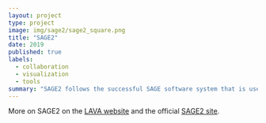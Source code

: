 ```yaml
---
layout: project
type: project
image: img/sage2/sage2_square.png
title: "SAGE2"
date: 2019
published: true
labels:
  - collaboration
  - visualization
  - tools
summary: "SAGE2 follows the successful SAGE software system that is used to drive ultra-high-resolution scalable display walls. The SAGE software enables its users (primarily researchers and engineers) to display, organize and manipulate large quantities of data in the form of visualizations to amplify collaborative sense-making. "
---
```


More on SAGE2 on the [LAVA website](https://www.lavaflow.info/post/sage-2-the-scalable-adaptative-graphics-environment) and the official [SAGE2 site](http://sage2.sagecommons.org/).